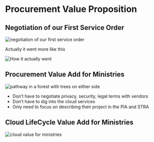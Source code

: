 # Procurement Value Proposition

## Negotiation of our First Service Order

![negotiation of our first service order](./images/negotiation_service_order.png)

Actually it went more like this

![How it actually went](./images/map.png)

## Procurement Value Add for Ministries

![pathway in a forest with trees on either side](./images/forest.jpg)

 * Don’t have to negotiate privacy, security, legal terms with vendors
 * Don’t have to dig into the cloud services
 * Only need to focus on describing their project in the PIA and STRA

## Cloud LifeCycle Value Add for Ministries

![cloud value for ministries](./images/cloud_value_for_ministries.png)

